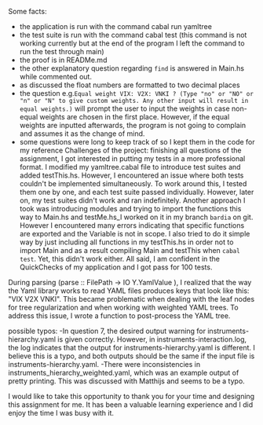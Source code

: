 Some facts:
* the application is run with the command 
cabal run yamltree
* the test suite is run with the command
cabal test (this command is not working currently but at the end of the program I left the command to run the test through main)
* the proof is in READMe.md
* the other explanatory question regarding `find` is answered in Main.hs while commented out. 
* as discussed the float numbers are formatted to two decimal places
* the question e.g.`Equal weight VIX: V2X: VNKI ? (Type "no" or "NO" or "n" or "N" to give custom weights. Any other input will result in equal weights.)` will prompt the user to input the weights in case non-equal weights are chosen in the first place. However, if the equal weights are 
inputted afterwards, the program is not going to complain and assumes it as the change of mind.
* some questions were long to keep track of so I kept them in the code for my reference
Challenges of the project:
finishing all questions of the assignment, I got interested in putting my tests in a more professional format. I modified my yamltree.cabal file to introduce test suites and added testThis.hs. However, I encountered an issue where both tests couldn't be implemented simultaneously. To work around this, I tested them one by one, and each test suite passed individually. However, later on, my test suites didn't work and ran indefinitely. Another approach I took was introducing modules and trying to import the functions this way to Main.hs and testMe.hs_I worked on it in my branch `bardia` on git. However I encountered many errors indicating that specific functions are exported and the Variable is not in scope. I also tried to do it simple way by just including all functions in my testThis.hs in order not to import Main and as a result compiling Main and testThis when `cabal test`. Yet, this didn't work either. All said, I am confident in the QuickChecks of my application and I got pass for 100 tests. 

During parsing (parse :: FilePath -> IO Y.YamlValue
), I realized that the way the Yaml library works to read YAML files produces keys that look like this: "VIX V2X VNKI". This became problematic when dealing with the leaf nodes for tree regularization and when working with weighted YAML trees. To address this issue, I wrote a function to post-process the YAML tree.

possible typos:
-In question 7, the desired output warning for instruments-hierarchy.yaml is given correctly. However, in instruments-interaction.log, the log indicates that the output for instruments-hierarchy.yaml is different. I believe this is a typo, and both outputs should be the same if the input file is instruments-hierarchy.yaml.
-There were inconsistencies in instruments_hierarchy_weighted.yaml, which was an example output of pretty printing. This was discussed with Matthijs and seems to be a typo.

I would like to take this opportunity to thank you for your time and designing this assignment for me. It has been a valuable learning experience and I did enjoy the time I was busy with it.
